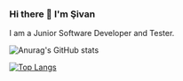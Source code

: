 ### Hi there 👋 I'm  Şivan 

I am a Junior Software Developer and Tester.

![Anurag's GitHub stats](https://github-readme-stats.vercel.app/api?username=sivanmiroglu&show_icons=true&theme=highcontrast)

[![Top Langs](https://github-readme-stats.vercel.app/api/top-langs/?username=sivanmiroglu&layout=compact)](https://github.com/anuraghazra/github-readme-stats)
